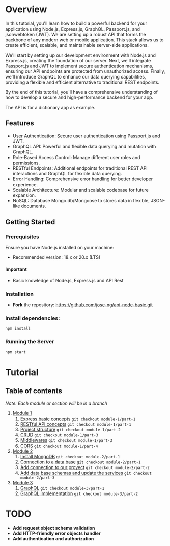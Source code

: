 # Overview

In this tutorial, you'll learn how to build a powerful backend for your application using Node.js, Express.js, GraphQL, Passport.js, and jsonwebtoken (JWT). We are setting up a robust API that forms the backbone of any modern web or mobile application. This stack allows us to create efficient, scalable, and maintainable server-side applications.

We'll start by setting up our development environment with Node.js and Express.js, creating the foundation of our server. Next, we'll integrate Passport.js and JWT to implement secure authentication mechanisms, ensuring our API endpoints are protected from unauthorized access. Finally, we'll introduce GraphQL to enhance our data querying capabilities, providing a flexible and efficient alternative to traditional REST endpoints.

By the end of this tutorial, you'll have a comprehensive understanding of how to develop a secure and high-performance backend for your app.

The API is for a dictionary app as example.

## Features

- User Authentication: Secure user authentication using Passport.js and JWT.
- GraphQL API: Powerful and flexible data querying and mutation with GraphQL.
- Role-Based Access Control: Manage different user roles and permissions.
- RESTful Endpoints: Additional endpoints for traditional REST API interactions and GraphQL for flexible data querying.
- Error Handling: Comprehensive error handling for better developer experience.
- Scalable Architecture: Modular and scalable codebase for future expansion.
- NoSQL: Database Mongo.db/Mongoose to stores data in flexible, JSON-like documents.

## Getting Started

### Prerequisites

Ensure you have Node.js installed on your machine:

- Recommended version: 18.x or 20.x (LTS)

#### Important

- Basic knowledge of Node.js, Express.js and API Rest

### Installation

- **Fork** the repository: https://github.com/jose-ng/api-node-basic.git

### Install dependencies:

```
npm install
```

### Running the Server

```
npm start
```

# Tutorial

## Table of contents

_Note: Each module or section will be in a branch_

1. [Module 1](Tutorial/Module-1)
    1. [Express basic concepts](Tutorial/Module-1/1_EXPRESS.md) `git checkout module-1/part-1`
    2. [RESTful API concepts](Tutorial/Module-1/2_RESTFUL.md) `git checkout module-1/part-1`
    3. [Project structure](Tutorial/Module-1/3_STRUCTURE.md) `git checkout module-1/part-2`
    4. [CRUD](Tutorial/Module-1/4_CRUD.md) `git checkout module-1/part-3`
    5. [Middlewares](Tutorial/Module-1/5_MIDDLEWARES.md) `git checkout module-1/part-3`
    6. [CORS](Tutorial/Module-1/6_CORS.md) `git checkout module-1/part-4`
2. [Module 2](Tutorial/Module-2)
    1. [Install MongoDB](Tutorial/Module-2/1_INSTALL_MONGODB.md) `git checkout module-2/part-1`
    2. [Connection to a data base](Tutorial/Module-2/2_CONNECT_TO_DB.md) `git checkout module-2/part-1`
    3. [Add connection to our proyect](Tutorial/Module-2/3_CONFIGURE_CONNECTION.md) `git checkout module-2/part-2`
    4. [Add data base schemas and update the services](Tutorial/Module-2/4_DATA_BASE_SCHEMAS.md) `git checkout module-2/part-3`
3. [Module 3](Tutorial/Module-3)
    1. [GraphQL](Tutorial/Module-3/1_GRAPHQL.md) `git checkout module-3/part-1`
    2. [GraphQL implementation](Tutorial/Module-3/2_GRAPHQL_IMPLEMENTATION.md) `git checkout module-3/part-2`

# TODO

- **Add request object schema validation**
- **Add HTTP-friendly error objects handler**
- **Add authentication and authorization**




